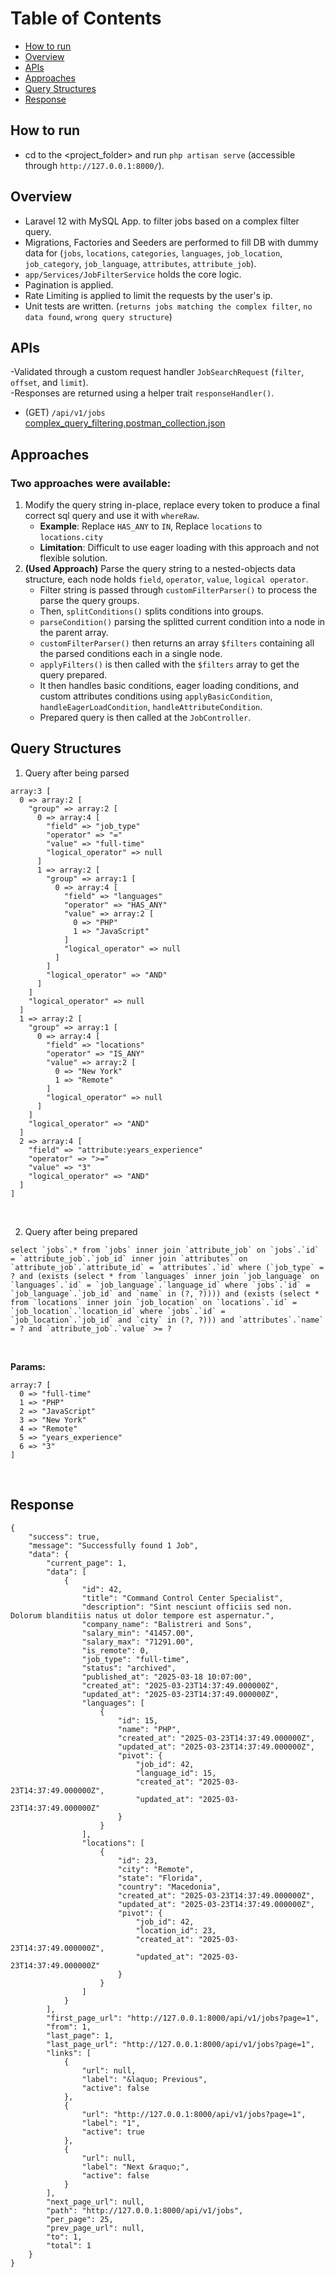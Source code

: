 # Table of Contents
- [How to run](#how-to-run)
- [Overview](#overview)
- [APIs](#apis)
- [Approaches](#approaches)
- [Query Structures](#query-structures)
- [Response]($response)


## How to run
- cd to the <project_folder> and run `php artisan serve` (accessible through `http://127.0.0.1:8000/`).


## Overview
- Laravel 12 with MySQL App. to filter jobs based on a complex filter query.
- Migrations, Factories and Seeders are performed to fill DB with dummy data for (`jobs`, `locations`, `categories`, `languages`, `job_location`, `job_category`, `job_language`, `attributes`, `attribute_job`).
- `app/Services/JobFilterService` holds the core logic.
- Pagination is applied.
- Rate Limiting is applied to limit the requests by the user's ip.
- Unit tests are written. (`returns jobs matching the complex filter`, `no data found`, `wrong query structure`)


## APIs
-Validated through a custom request handler `JobSearchRequest` (`filter`, `offset`, and `limit`).<br/>
-Responses are returned using a helper trait `responseHandler()`.
- (GET) `/api/v1/jobs` <br/>
[complex_query_filtering.postman_collection.json](https://github.com/user-attachments/files/19411865/complex_query_filtering.postman_collection.json)


## Approaches
### Two approaches were available:
1. Modify the query string in-place, replace every token to produce a final correct sql query and use it with `whereRaw`.
   - **Example**: Replace `HAS_ANY` to `IN`, Replace `locations` to `locations.city`
   - **Limitation**: Difficult to use eager loading with this approach and not flexible solution.
2. **(Used Approach)** Parse the query string to a nested-objects data structure, each node holds `field`, `operator`, `value`, `logical operator`.
   - Filter string is passed through `customFilterParser()` to process the parse the query groups.
   - Then, `splitConditions()` splits conditions into groups.
   - `parseCondition()` parsing the splitted current condition into a node in the parent array.
   - `customFilterParser()` then returns an array `$filters` containing all the parsed conditions each in a single node.
   - `applyFilters()` is then called with the `$filters` array to get the query prepared.
   - It then handles basic conditions, eager loading conditions, and custom attributes conditions using `applyBasicCondition`, `handleEagerLoadCondition`, `handleAttributeCondition`.
   - Prepared query is then called at the `JobController`.


## Query Structures
1. Query after being parsed<br/>

```
array:3 [
  0 => array:2 [
    "group" => array:2 [
      0 => array:4 [
        "field" => "job_type"
        "operator" => "="
        "value" => "full-time"
        "logical_operator" => null
      ]
      1 => array:2 [
        "group" => array:1 [
          0 => array:4 [
            "field" => "languages"
            "operator" => "HAS_ANY"
            "value" => array:2 [
              0 => "PHP"
              1 => "JavaScript"
            ]
            "logical_operator" => null
          ]
        ]
        "logical_operator" => "AND"
      ]
    ]
    "logical_operator" => null
  ]
  1 => array:2 [
    "group" => array:1 [
      0 => array:4 [
        "field" => "locations"
        "operator" => "IS_ANY"
        "value" => array:2 [
          0 => "New York"
          1 => "Remote"
        ]
        "logical_operator" => null
      ]
    ]
    "logical_operator" => "AND"
  ]
  2 => array:4 [
    "field" => "attribute:years_experience"
    "operator" => ">="
    "value" => "3"
    "logical_operator" => "AND"
  ]
]
```

<br/>

2. Query after being prepared<br/>

```
select `jobs`.* from `jobs` inner join `attribute_job` on `jobs`.`id` = `attribute_job`.`job_id` inner join `attributes` on `attribute_job`.`attribute_id` = `attributes`.`id` where (`job_type` = ? and (exists (select * from `languages` inner join `job_language` on `languages`.`id` = `job_language`.`language_id` where `jobs`.`id` = `job_language`.`job_id` and `name` in (?, ?)))) and (exists (select * from `locations` inner join `job_location` on `locations`.`id` = `job_location`.`location_id` where `jobs`.`id` = `job_location`.`job_id` and `city` in (?, ?))) and `attributes`.`name` = ? and `attribute_job`.`value` >= ?
```

<br/>

**Params:**

```
array:7 [
  0 => "full-time"
  1 => "PHP"
  2 => "JavaScript"
  3 => "New York"
  4 => "Remote"
  5 => "years_experience"
  6 => "3"
]
```
<br/>


## Response

```
{
    "success": true,
    "message": "Successfully found 1 Job",
    "data": {
        "current_page": 1,
        "data": [
            {
                "id": 42,
                "title": "Command Control Center Specialist",
                "description": "Sint nesciunt officiis sed non. Dolorum blanditiis natus ut dolor tempore est aspernatur.",
                "company_name": "Balistreri and Sons",
                "salary_min": "41457.00",
                "salary_max": "71291.00",
                "is_remote": 0,
                "job_type": "full-time",
                "status": "archived",
                "published_at": "2025-03-18 10:07:00",
                "created_at": "2025-03-23T14:37:49.000000Z",
                "updated_at": "2025-03-23T14:37:49.000000Z",
                "languages": [
                    {
                        "id": 15,
                        "name": "PHP",
                        "created_at": "2025-03-23T14:37:49.000000Z",
                        "updated_at": "2025-03-23T14:37:49.000000Z",
                        "pivot": {
                            "job_id": 42,
                            "language_id": 15,
                            "created_at": "2025-03-23T14:37:49.000000Z",
                            "updated_at": "2025-03-23T14:37:49.000000Z"
                        }
                    }
                ],
                "locations": [
                    {
                        "id": 23,
                        "city": "Remote",
                        "state": "Florida",
                        "country": "Macedonia",
                        "created_at": "2025-03-23T14:37:49.000000Z",
                        "updated_at": "2025-03-23T14:37:49.000000Z",
                        "pivot": {
                            "job_id": 42,
                            "location_id": 23,
                            "created_at": "2025-03-23T14:37:49.000000Z",
                            "updated_at": "2025-03-23T14:37:49.000000Z"
                        }
                    }
                ]
            }
        ],
        "first_page_url": "http://127.0.0.1:8000/api/v1/jobs?page=1",
        "from": 1,
        "last_page": 1,
        "last_page_url": "http://127.0.0.1:8000/api/v1/jobs?page=1",
        "links": [
            {
                "url": null,
                "label": "&laquo; Previous",
                "active": false
            },
            {
                "url": "http://127.0.0.1:8000/api/v1/jobs?page=1",
                "label": "1",
                "active": true
            },
            {
                "url": null,
                "label": "Next &raquo;",
                "active": false
            }
        ],
        "next_page_url": null,
        "path": "http://127.0.0.1:8000/api/v1/jobs",
        "per_page": 25,
        "prev_page_url": null,
        "to": 1,
        "total": 1
    }
}
```
